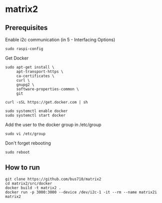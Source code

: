 # matrix2

## Prerequisites

Enable i2c communication (in 5 - Interfacing Options)

```
sudo raspi-config
```

Get Docker 

```
sudo apt-get install \
     apt-transport-https \
     ca-certificates \
     curl \
     gnupg2 \
     software-properties-common \
     git

curl -sSL https://get.docker.com | sh

sudo systemctl enable docker
sudo systemctl start docker
```

Add the user to the docker group in /etc/group

```
sudo vi /etc/group
```

Don't forget rebooting

```
sudo reboot
```

## How to run

```
git clone https://github.com/bus710/matrix2
cd matrix2/src/docker
docker build -t matrix2 .
docker run -p 3000:3000 --device /dev/i2c-1 -it --rm --name matrix2i matrix2
```

